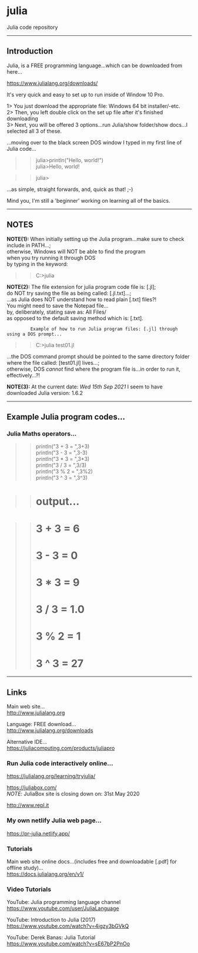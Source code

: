 # julia
Julia code repository

-----

## Introduction

Julia, is a FREE programming language...which can be downloaded from here...

https://www.julialang.org/downloads/   

It's very quick and easy to set up to run inside of Window 10 Pro.   

1> You just download the appropriate file: Windows 64 bit installer/-etc.  
2> Then, you left double click on the set up file after it's finished downloading  
3> Next, you will be offered 3 options...run Julia/show folder/show docs...I selected all 3 of these.  

...moving over to the black screen DOS window I typed in my first line of Julia code...    
>> julia>println("Hello, world!")    
>> julia>Hello, world!  

>> julia>  

...as simple, straight forwards, and, quick as that! ;-)

Mind you, I'm still a 'beginner' working on learning all of the basics.  

-----

## NOTES

**NOTE(1):** When initially setting up the Julia program...make sure to check include in PATH...;   
             otherwise, Windows will NOT be able to find the program  
             when you try running it through DOS   
             by typing in the keyword:   

>>C:\>julia    
             
**NOTE(2):** The file extension for julia program code file is: [.jl];    
             do NOT try saving the file as being called: [.jl.txt]...;   
             ...as Julia does NOT understand how to read plain [.txt] files?!  
             You might need to save the Notepad file...  
             by, deliberately, stating save as: All Files/  
             as opposed to the default saving method which is: [.txt].   
             
             Example of how to run Julia program files: [.jl] through using a DOS prompt...  
             
>>C:\>julia test01.jl  

...the DOS command prompt should be pointed to the same directory folder where the file called: [test01.jl] lives...;      
otherwise, DOS *cannot* find where the program file is...in order to run it, effectively...?!    
  

**NOTE(3):** At the current date: *Wed 15th Sep 2021* I seem to have downloaded Julia version: 1.6.2    

-----

## Example Julia program codes...

### Julia Maths operators...

>>println("3 + 3 = ",3+3)  
>>println("3 - 3 = ",3-3)  
>>println("3 * 3 = ",3*3)  
>>println("3 / 3 = ",3/3)  
>>println("3 % 2 = ",3%2)  
>>println("3 ^ 3 = ",3^3)  

>># output...  

>># 3 + 3 = 6  
>># 3 - 3 = 0  
>># 3 * 3 = 9  
>># 3 / 3 = 1.0  
>># 3 % 2 = 1  
>># 3 ^ 3 = 27  

-----

## Links

Main web site...  
http://www.julialang.org  

Language: FREE download...  
http://www.julialang.org/downloads  

Alternative IDE...  
https://juliacomputing.com/products/juliapro  

### Run Julia code interactively online... 

https://julialang.org/learning/tryjulia/  

https://juliabox.com/  
*NOTE*: JuliaBox site is closing down on: 31st May 2020  

http://www.repl.it  

### My own netlify Julia web page...  

https://pr-julia.netlify.app/  

### Tutorials

Main web site online docs...(includes free and downloadable [.pdf] for offline study)...   
https://docs.julialang.org/en/v1/  

### Video Tutorials

YouTube: Julia programming language channel  
https://www.youtube.com/user/JuliaLanguage  

YouTube: Introduction to Julia (2017)    
https://www.youtube.com/watch?v=4igzy3bGVkQ  

YouTube: Derek Banas: Julia Tutorial  
https://www.youtube.com/watch?v=sE67bP2PnOo  



